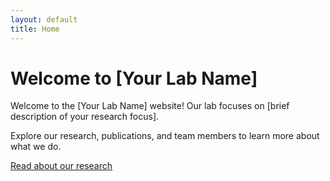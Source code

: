 ```yaml
---
layout: default
title: Home
---
```


# Welcome to [Your Lab Name]

Welcome to the [Your Lab Name] website! Our lab focuses on [brief description of your research focus].

Explore our research, publications, and team members to learn more about what we do.

[Read about our research](research.md)
